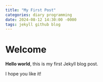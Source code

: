 ```yaml
---
title: "My First Post"
categories: diary programming
date: 2024-08-12 14:30:00 -0000
tags: jekyll github blog
---
```


# Welcome

**Hello world**, this is my first Jekyll blog post.
<!--more-->
I hope you like it!
